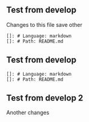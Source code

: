 ## Test from develop
Changes to this file save
other 
       
    []: # Language: markdown
    []: # Path: README.md

## Test from develop

    []: # Language: markdown
    []: # Path: README.md

## Test from develop 2

Another changes
